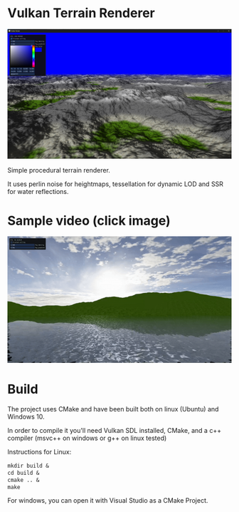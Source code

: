 # Vulkan Terrain Renderer

![](screenshots/banner.png)

Simple procedural terrain renderer.

It uses perlin noise for heightmaps, tessellation for dynamic LOD and SSR for water reflections.

# Sample video (click image)

[![](screenshots/water.gif)](https://www.youtube.com/watch?v=hysko2e0ro0)


# Build

The project uses CMake and have been built both on linux (Ubuntu) and Windows 10.

In order to compile it you'll need Vulkan SDL installed, CMake, and a c++ compiler (msvc++ on windows or g++ on linux tested)

Instructions for Linux:

```
mkdir build &
cd build &
cmake .. &
make
```

For windows, you can open it with Visual Studio as a CMake Project.